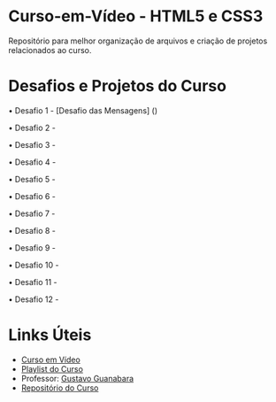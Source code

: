 # Curso-em-Vídeo - HTML5 e CSS3
Repositório para melhor organização de arquivos e criação de projetos relacionados ao curso.

# Desafios e Projetos do Curso

• Desafio 1 - [Desafio das Mensagens] ()
<p></p>
• Desafio 2 -
<p></p>
• Desafio 3 -
<p></p>
• Desafio 4 -
<p></p>
• Desafio 5 -
<p></p>
• Desafio 6 -
<p></p>
• Desafio 7 -
<p></p>
• Desafio 8 -
<p></p>
• Desafio 9 -
<p></p>
• Desafio 10 -
<p></p>
• Desafio 11 -
<p></p>
• Desafio 12 -
<p></p>

# Links Úteis
* [Curso em Vídeo](https://www.cursoemvideo.com/)
* [Playlist do Curso](https://www.youtube.com/playlist?list=PLHz_AreHm4dkZ9-atkcmcBaMZdmLHft8n)
* Professor: [Gustavo Guanabara](https://github.com/gustavoguanabara)
* [Repositório do Curso](https://github.com/gustavoguanabara/html-css)
